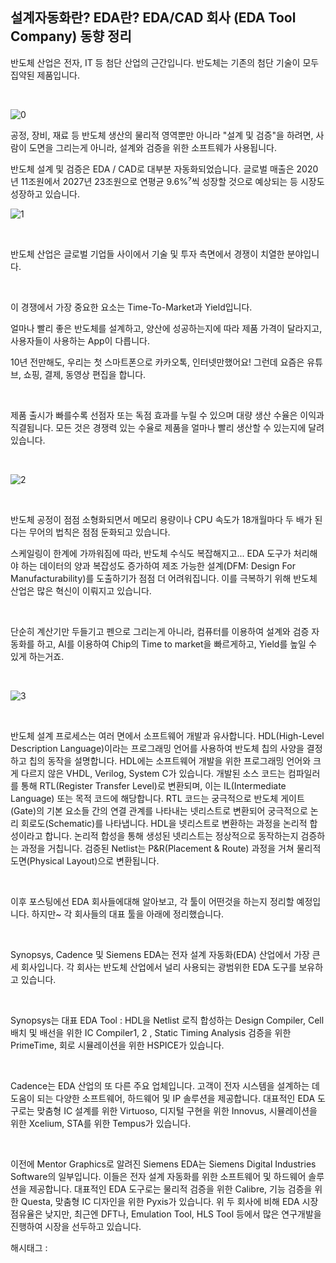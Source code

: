 ## 설계자동화란? EDA란? EDA/CAD 회사 (EDA Tool Company) 동향 정리

반도체 산업은 전자, IT 등 첨단 산업의 근간입니다. 반도체는 기존의 첨단 기술이 모두 집약된 제품입니다.

​

![0](/asset/img/223183891919/0.png)

공정, 장비, 재료 등 반도체 생산의 물리적 영역뿐만 아니라 "설계 및 검증"을 하려면, 사람이 도면을 그리는게 아니라, 설계와 검증을 위한 소프트웨가 사용됩니다.

반도체 설계 및 검증은 EDA / CAD로 대부분 자동화되었습니다. 글로벌 매출은 2020년 11조원에서 2027년 23조원으로 연평균 9.6%⁷씩 성장할 것으로 예상되는 등 시장도 성장하고 있습니다.

![1](/asset/img/223183891919/1.png)

​

반도체 산업은 글로벌 기업들 사이에서 기술 및 투자 측면에서 경쟁이 치열한 분야입니다.

​

이 경쟁에서 가장 중요한 요소는 Time-To-Market과 Yield입니다.

얼마나 빨리 좋은 반도체를 설계하고, 양산에 성공하는지에 따라 제품 가격이 달라지고, 사용자들이 사용하는 App이 다릅니다. 

10년 전만해도, 우리는 첫 스마트폰으로 카카오톡, 인터넷만했어요! 그런데 요즘은 유튜브, 쇼핑, 결제, 동영상 편집을 합니다.

​

제품 출시가 빠를수록 선점자 또는 독점 효과를 누릴 수 있으며 대량 생산 수율은 이익과 직결됩니다. 모든 것은 경쟁력 있는 수율로 제품을 얼마나 빨리 생산할 수 있는지에 달려 있습니다.

​

![2](/asset/img/223183891919/2.png)

​

반도체 공정이 점점 소형화되면서 메모리 용량이나 CPU 속도가 18개월마다 두 배가 된다는 무어의 법칙은 점점 둔화되고 있습니다.

스케일링이 한계에 가까워짐에 따라, 반도체 수식도 복잡해지고... EDA 도구가 처리해야 하는 데이터의 양과 복잡성도 증가하여 제조 가능한 설계(DFM: Design For Manufacturability)를 도출하기가 점점 더 어려워집니다. 이를 극복하기 위해 반도체 산업은 많은 혁신이 이뤄지고 있습니다.

​

단순히 계산기만 두들기고 펜으로 그리는게 아니라, 컴퓨터를 이용하여 설계와 검증 자동화를 하고, AI를 이용하여 Chip의 Time to market을 빠르게하고, Yield를 높일 수 있게 하는거죠.

​

![3](/asset/img/223183891919/3.png)

​

반도체 설계 프로세스는 여러 면에서 소프트웨어 개발과 유사합니다. HDL(High-Level Description Language)이라는 프로그래밍 언어를 사용하여 반도체 칩의 사양을 결정하고 칩의 동작을 설명합니다. HDL에는 소프트웨어 개발을 위한 프로그래밍 언어와 크게 다르지 않은 VHDL, Verilog, System C가 있습니다. 개발된 소스 코드는 컴파일러를 통해 RTL(Register Transfer Level)로 변환되며, 이는 IL(Intermediate Language) 또는 목적 코드에 해당합니다. RTL 코드는 궁극적으로 반도체 게이트(Gate)의 기본 요소들 간의 연결 관계를 나타내는 넷리스트로 변환되어 궁극적으로 논리 회로도(Schematic)를 나타냅니다. HDL을 넷리스트로 변환하는 과정을 논리적 합성이라고 합니다. 논리적 합성을 통해 생성된 넷리스트는 정상적으로 동작하는지 검증하는 과정을 거칩니다. 검증된 Netlist는 P&R(Placement & Route) 과정을 거쳐 물리적 도면(Physical Layout)으로 변환됩니다.

​

이후 포스팅에선 EDA 회사들에대해 알아보고, 각 툴이 어떤것을 하는지 정리할 예정입니다. 하지만~ 각 회사들의 대표 툴을 아래에 정리했습니다.

​

Synopsys, Cadence 및 Siemens EDA는 전자 설계 자동화(EDA) 산업에서 가장 큰 세 회사입니다. 각 회사는 반도체 산업에서 널리 사용되는 광범위한 EDA 도구를 보유하고 있습니다.

​

Synopsys는 대표 EDA Tool : HDL을 Netlist 로직 합성하는 Design Compiler, Cell 배치 및 배선을 위한 IC Compiler1, 2 , Static Timing Analysis 검증을 위한 PrimeTime, 회로 시뮬레이션을 위한 HSPICE가 있습니다.

​

Cadence는 EDA 산업의 또 다른 주요 업체입니다. 고객이 전자 시스템을 설계하는 데 도움이 되는 다양한 소프트웨어, 하드웨어 및 IP 솔루션을 제공합니다. 대표적인 EDA 도구로는 맞춤형 IC 설계를 위한 Virtuoso, 디지털 구현을 위한 Innovus, 시뮬레이션을 위한 Xcelium, STA를 위한 Tempus가 있습니다.

​

이전에 Mentor Graphics로 알려진 Siemens EDA는 Siemens Digital Industries Software의 일부입니다. 이들은 전자 설계 자동화를 위한 소프트웨어 및 하드웨어 솔루션을 제공합니다. 대표적인 EDA 도구로는 물리적 검증을 위한 Calibre, 기능 검증을 위한 Questa, 맞춤형 IC 디자인을 위한 Pyxis가 있습니다. 위 두 회사에 비해 EDA 시장 점유율은 낮지만, 최근엔 DFT나, Emulation Tool, HLS Tool 등에서 많은 연구개발을 진행하여 시장을 선두하고 있습니다.

 해시태그 : 
